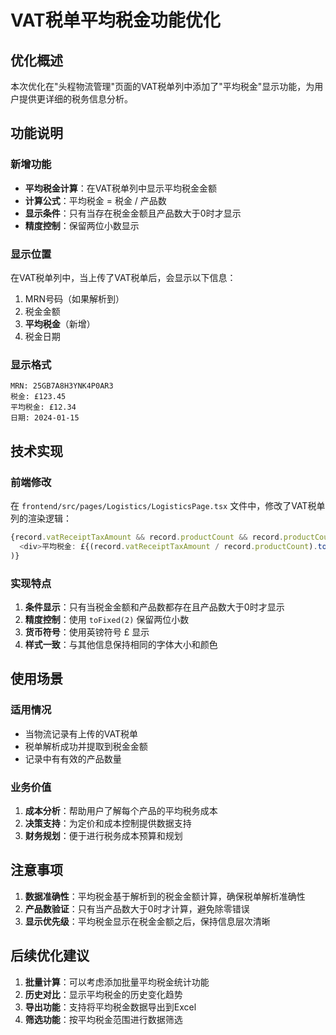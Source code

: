# VAT税单平均税金功能优化

## 优化概述

本次优化在"头程物流管理"页面的VAT税单列中添加了"平均税金"显示功能，为用户提供更详细的税务信息分析。

## 功能说明

### 新增功能
- **平均税金计算**：在VAT税单列中显示平均税金金额
- **计算公式**：平均税金 = 税金 / 产品数
- **显示条件**：只有当存在税金金额且产品数大于0时才显示
- **精度控制**：保留两位小数显示

### 显示位置
在VAT税单列中，当上传了VAT税单后，会显示以下信息：
1. MRN号码（如果解析到）
2. 税金金额
3. **平均税金**（新增）
4. 税金日期

### 显示格式
```
MRN: 25GB7A8H3YNK4P0AR3
税金: £123.45
平均税金: £12.34
日期: 2024-01-15
```

## 技术实现

### 前端修改
在 `frontend/src/pages/Logistics/LogisticsPage.tsx` 文件中，修改了VAT税单列的渲染逻辑：

```typescript
{record.vatReceiptTaxAmount && record.productCount && record.productCount > 0 && (
  <div>平均税金: £{(record.vatReceiptTaxAmount / record.productCount).toFixed(2)}</div>
)}
```

### 实现特点
1. **条件显示**：只有当税金金额和产品数都存在且产品数大于0时才显示
2. **精度控制**：使用 `toFixed(2)` 保留两位小数
3. **货币符号**：使用英镑符号 £ 显示
4. **样式一致**：与其他信息保持相同的字体大小和颜色

## 使用场景

### 适用情况
- 当物流记录有上传的VAT税单
- 税单解析成功并提取到税金金额
- 记录中有有效的产品数量

### 业务价值
1. **成本分析**：帮助用户了解每个产品的平均税务成本
2. **决策支持**：为定价和成本控制提供数据支持
3. **财务规划**：便于进行税务成本预算和规划

## 注意事项

1. **数据准确性**：平均税金基于解析到的税金金额计算，确保税单解析准确性
2. **产品数验证**：只有当产品数大于0时才计算，避免除零错误
3. **显示优先级**：平均税金显示在税金金额之后，保持信息层次清晰

## 后续优化建议

1. **批量计算**：可以考虑添加批量平均税金统计功能
2. **历史对比**：显示平均税金的历史变化趋势
3. **导出功能**：支持将平均税金数据导出到Excel
4. **筛选功能**：按平均税金范围进行数据筛选 